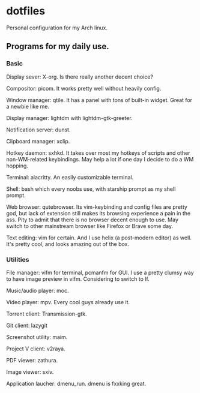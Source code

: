 # dotfiles
Personal configuration for my Arch linux.

## Programs for my daily use.
### Basic
Display sever: X-org. Is there really another decent choice?

Compositor: picom. It works pretty well without heavily config.

Window manager: qtile. It has a panel with tons of built-in widget. Great for a newbie like me.

Display manager: lightdm with lightdm-gtk-greeter.

Notification server: dunst.

Clipboard manager: xclip.

Hotkey daemon: sxhkd. It takes over most my hotkeys of scripts and other non-WM-related keybindings. May help a lot if one day I decide to do a WM hopping.

Terminal: alacritty. An easily customizable terminal.

Shell: bash which every noobs use, with starship prompt as my shell prompt.

Web browser: qutebrowser. Its vim-keybinding and config files are pretty god, but lack of extension still makes its browsing experience a pain in the ass.
Pity to admit that there is no browser decent enough to use. May switch to other mainstream browser like Firefox or Brave some day.

Text editing: vim for certain. And I use helix (a post-modern editor) as well. It's pretty cool, and looks amazing out of the box.

### Utilities
File manager: vifm for terminal, pcmanfm for GUI. I use a pretty clumsy way to have image preview in vifm. Considering to switch to lf.

Music/audio player: moc.

Video player: mpv. Every cool guys already use it.

Torrent client: Transmission-gtk.

Git client: lazygit

Screenshot utility: maim.

Project V client: v2raya.

PDF viewer: zathura.

Image viewer: sxiv.

Application laucher: dmenu_run. dmenu is fxxking great.
